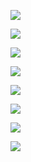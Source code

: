 
![](uploadA.png)

![](uploadB.png)

![](uploadC.png)

![](uploadD.png)

![](uploadE.png)

![](uploadF.png)

![](uploadG.png)

![](uploadH.png)